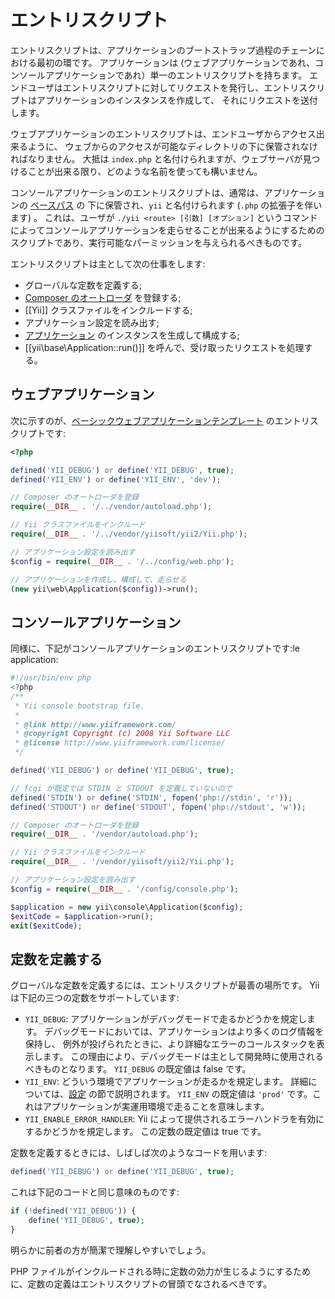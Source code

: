 エントリスクリプト
==================

エントリスクリプトは、アプリケーションのブートストラップ過程のチェーンにおける最初の環です。
アプリケーションは (ウェブアプリケーションであれ、コンソールアプリケーションであれ）単一のエントリスクリプトを持ちます。
エンドユーザはエントリスクリプトに対してリクエストを発行し、エントリスクリプトはアプリケーションのインスタンスを作成して、
それにリクエストを送付します。

ウェブアプリケーションのエントリスクリプトは、エンドユーザからアクセス出来るように、
ウェブからのアクセスが可能なディレクトリの下に保管されなければなりません。
大抵は `index.php` と名付けられますが、ウェブサーバが見つけることが出来る限り、どのような名前を使っても構いません。

コンソールアプリケーションのエントリスクリプトは、通常は、アプリケーションの [ベースパス](structure-applications.md) の
下に保管され、`yii` と名付けられます (`.php` の拡張子を伴います) 。
これは、ユーザが `./yii <route> [引数] [オプション]` というコマンドによってコンソールアプリケーションを走らせることが出来るようにするためのスクリプトであり、実行可能なパーミッションを与えられるべきものです。

エントリスクリプトは主として次の仕事をします:

* グローバルな定数を定義する;
* [Composer のオートローダ](http://getcomposer.org/doc/01-basic-usage.md#autoloading) を登録する;
* [[Yii]] クラスファイルをインクルードする;
* アプリケーション設定を読み出す;
* [アプリケーション](structure-applications.md) のインスタンスを生成して構成する;
* [[yii\base\Application::run()]] を呼んで、受け取ったリクエストを処理する。


## ウェブアプリケーション<a name="web-applications"></a>

次に示すのが、[ベーシックウェブアプリケーションテンプレート](start-installation.md) のエントリスクリプトです:

```php
<?php

defined('YII_DEBUG') or define('YII_DEBUG', true);
defined('YII_ENV') or define('YII_ENV', 'dev');

// Composer のオートローダを登録
require(__DIR__ . '/../vendor/autoload.php');

// Yii クラスファイルをインクルード
require(__DIR__ . '/../vendor/yiisoft/yii2/Yii.php');

// アプリケーション設定を読み出す
$config = require(__DIR__ . '/../config/web.php');

// アプリケーションを作成し、構成して、走らせる
(new yii\web\Application($config))->run();
```


## コンソールアプリケーション<a name="console-applications"></a>

同様に、下記がコンソールアプリケーションのエントリスクリプトです:le application:

```php
#!/usr/bin/env php
<?php
/**
 * Yii console bootstrap file.
 *
 * @link http://www.yiiframework.com/
 * @copyright Copyright (c) 2008 Yii Software LLC
 * @license http://www.yiiframework.com/license/
 */

defined('YII_DEBUG') or define('YII_DEBUG', true);

// fcgi が既定では STDIN と STDOUT を定義していないので
defined('STDIN') or define('STDIN', fopen('php://stdin', 'r'));
defined('STDOUT') or define('STDOUT', fopen('php://stdout', 'w'));

// Composer のオートローダを登録
require(__DIR__ . '/vendor/autoload.php');

// Yii クラスファイルをインクルード
require(__DIR__ . '/vendor/yiisoft/yii2/Yii.php');

// アプリケーション設定を読み出す
$config = require(__DIR__ . '/config/console.php');

$application = new yii\console\Application($config);
$exitCode = $application->run();
exit($exitCode);
```


## 定数を定義する<a name="defining-constants"></a>

グローバルな定数を定義するには、エントリスクリプトが最善の場所です。
Yii は下記の三つの定数をサポートしています:

* `YII_DEBUG`: アプリケーションがデバッグモードで走るかどうかを規定します。
  デバッグモードにおいては、アプリケーションはより多くのログ情報を保持し、
  例外が投げられたときに、より詳細なエラーのコールスタックを表示します。
  この理由により、デバッグモードは主として開発時に使用されるべきものとなります。
  `YII_DEBUG` の既定値は false です。
* `YII_ENV`: どういう環境でアプリケーションが走るかを規定します。
  詳細については、[設定](concept-configurations.md#environment-constants) の節で説明されます。
  `YII_ENV` の既定値は `'prod'` です。これはアプリケーションが実運用環境で走ることを意味します。
* `YII_ENABLE_ERROR_HANDLER`: Yii によって提供されるエラーハンドラを有効にするかどうかを規定します。
  この定数の既定値は true です。

定数を定義するときには、しばしば次のようなコードを用います:

```php
defined('YII_DEBUG') or define('YII_DEBUG', true);
```

これは下記のコードと同じ意味のものです:

```php
if (!defined('YII_DEBUG')) {
    define('YII_DEBUG', true);
}
```

明らかに前者の方が簡潔で理解しやすいでしょう。

PHP ファイルがインクルードされる時に定数の効力が生じるようにするために、定数の定義はエントリスクリプトの冒頭でなされるべきです。
